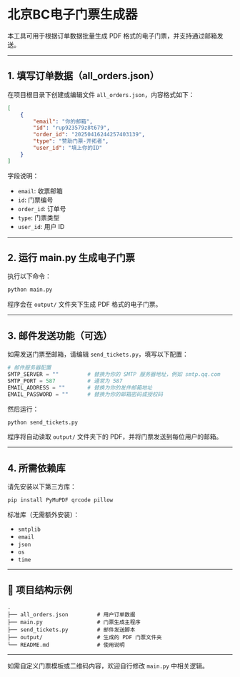 # 北京BC电子门票生成器

本工具可用于根据订单数据批量生成 PDF 格式的电子门票，并支持通过邮箱发送。

---

## 1. 填写订单数据（all_orders.json）

在项目根目录下创建或编辑文件 `all_orders.json`，内容格式如下：

```json
[
    {
        "email": "你的邮箱",
        "id": "rup923579z8t679",
        "order_id": "20250416244257403139",
        "type": "赞助门票-开拓者",
        "user_id": "填上你的ID"
    }
]
```

字段说明：

- `email`: 收票邮箱
- `id`: 门票编号
- `order_id`: 订单号
- `type`: 门票类型
- `user_id`: 用户 ID

---

## 2. 运行 main.py 生成电子门票

执行以下命令：

```bash
python main.py
```

程序会在 `output/` 文件夹下生成 PDF 格式的电子门票。

---

## 3. 邮件发送功能（可选）

如需发送门票至邮箱，请编辑 `send_tickets.py`，填写以下配置：

```python
# 邮件服务器配置
SMTP_SERVER = ""         # 替换为你的 SMTP 服务器地址，例如 smtp.qq.com
SMTP_PORT = 587          # 通常为 587
EMAIL_ADDRESS = ""       # 替换为你的发件邮箱地址
EMAIL_PASSWORD = ""      # 替换为你的邮箱密码或授权码
```

然后运行：

```bash
python send_tickets.py
```

程序将自动读取 `output/` 文件夹下的 PDF，并将门票发送到每位用户的邮箱。

---

## 4. 所需依赖库

请先安装以下第三方库：

```bash
pip install PyMuPDF qrcode pillow
```

标准库（无需额外安装）：

- `smtplib`
- `email`
- `json`
- `os`
- `time`

---

## 📁 项目结构示例

```
.
├── all_orders.json         # 用户订单数据
├── main.py                 # 门票生成主程序
├── send_tickets.py         # 邮件发送脚本
├── output/                 # 生成的 PDF 门票文件夹
└── README.md               # 使用说明
```

---

如需自定义门票模板或二维码内容，欢迎自行修改 `main.py` 中相关逻辑。
